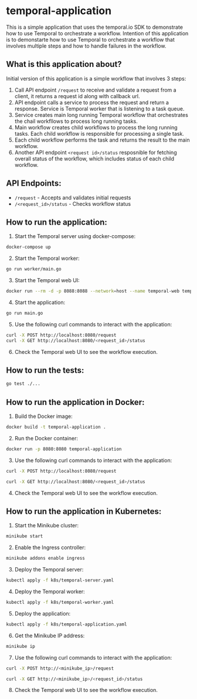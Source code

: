 # temporal-application

This is a simple application that uses the temporal.io SDK to demonstrate how to use Temporal to orchestrate a workflow.
Intention of this application is to demonstarte how to use Temporal to orchestrate a workflow that involves multiple steps and how to handle failures in the workflow.

## What is this application about?

Initial version of this application is a simple workflow that involves 3 steps:

1. Call API endpoint `/request` to receive and validate a request from a client, it returns a request id along with callback url.
2. API endpoint calls a service to process the request and return a response. Service is Temporal worker that is listening to a task queue.
3. Service creates main long running Temporal workflow that orchestrates the chail workfllows to process long running tasks.
4. Main workflow creates child workflows to process the long running tasks. Each child workflow is responsible for processing a single task.
5. Each child workflow performs the task and returns the result to the main workflow.
6. Another API endpoint `<request id>/status` resposnible for fetching overall status of the workflow, which includes status of each child workflow.

## API Endpoints:

- `/request` - Accepts and validates initial requests
- `/<request_id>/status` - Checks workflow status

## How to run the application:

1. Start the Temporal server using docker-compose:
```bash
docker-compose up
```

2. Start the Temporal worker:
```bash
go run worker/main.go
```

3. Start the Temporal web UI:
```bash
docker run --rm -d -p 8088:8088 --network=host --name temporal-web temporalio/web:1.6.0
```

4. Start the application:
```bash
go run main.go
```

5. Use the following curl commands to interact with the application:

```bash
curl -X POST http://localhost:8080/request
curl -X GET http://localhost:8080/<request_id>/status
```

6. Check the Temporal web UI to see the workflow execution.

## How to run the tests:

```bash
go test ./...
```

## How to run the application in Docker:

1. Build the Docker image:
```bash
docker build -t temporal-application .
```

2. Run the Docker container:
```bash
docker run -p 8080:8080 temporal-application
```

3. Use the following curl commands to interact with the application:

```bash
curl -X POST http://localhost:8080/request

curl -X GET http://localhost:8080/<request_id>/status
```

4. Check the Temporal web UI to see the workflow execution.

## How to run the application in Kubernetes:

1. Start the Minikube cluster:
```bash
minikube start
```

2. Enable the Ingress controller:
```bash
minikube addons enable ingress
```

3. Deploy the Temporal server:
```bash
kubectl apply -f k8s/temporal-server.yaml
```

4. Deploy the Temporal worker:
```bash
kubectl apply -f k8s/temporal-worker.yaml
```

5. Deploy the application:
```bash
kubectl apply -f k8s/temporal-application.yaml
```

6. Get the Minikube IP address:
```bash
minikube ip
```

7. Use the following curl commands to interact with the application:

```bash
curl -X POST http://<minikube_ip>/request

curl -X GET http://<minikube_ip>/<request_id>/status
```

8. Check the Temporal web UI to see the workflow execution.


